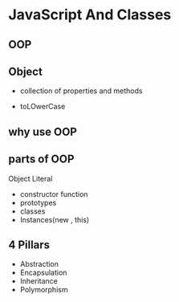 # JavaScript And Classes

## OOP

## Object
- collection of properties and methods

- toLOwerCase

## why use OOP

## parts of OOP
Object Literal

- constructor function 
- prototypes
- classes
- Instances(new , this)

## 4 Pillars

- Abstraction 
- Encapsulation
- Inheritance
- Polymorphism

